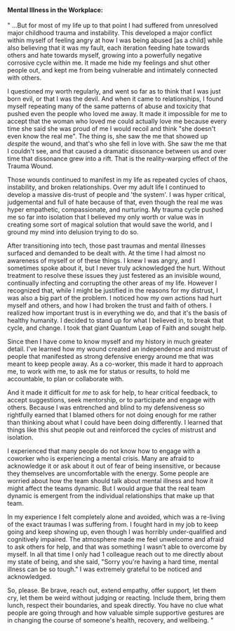 #### Mental Illness in the Workplace:

" ...But for most of my life up to that point I had suffered from unresolved major childhood trauma and instability. This developed a major conflict within myself of feeling angry at how I was being abused [as a child] while also believing that it was my fault, each iteration feeding hate towards others and hate towards myself, growing into a powerfully negative corrosive cycle within me. It made me hide my feelings and shut other people out, and kept me from being vulnerable and intimately connected with others.

I questioned my worth regularly, and went so far as to think that I was just born evil, or that I was the devil. And when it came to relationships, I found myself repeating many of the same patterns of abuse and toxicity that pushed even the people who loved me away. It made it impossible for me to accept that the woman who loved me could actually love me because every time she said she was proud of me I would recoil and think "she doesn't even know the real me". The thing is, she saw the me that showed up *despite* the wound, and that's who she fell in love with. She saw the me that I couldn't see, and that caused a dramatic dissonance between us and over time that dissonance grew into a rift. That is the reality-warping effect of the Trauma Wound. 

Those wounds continued to manifest in my life as repeated cycles of chaos, instability, and broken relationships. Over my adult life I continued to develop a massive dis-trust of people and 'the system'. I was hyper critical, judgemental and full of hate because of that, even though the real me was hyper empathetic, compassionate, and nurturing. My trauma cycle pushed me so far into isolation that I believed my only worth or value was in creating some sort of magical solution that would save the world, and I ground my mind into delusion trying to do so. 

After transitioning into tech, those past traumas and mental illnesses surfaced and demanded to be dealt with. At the time I had almost no awareness of myself or of these things. I knew I was angry, and I sometimes spoke about it, but I never truly acknowledged the hurt. Without treatment to resolve these issues they just festered as an invisible wound, continually infecting and corrupting the other areas of my life. However I recognized that, while I might be justified in the reasons for my distrust, I was also a big part of the problem. I noticed how my own actions had hurt myself and others, and how I had broken the trust and faith of others. I realized how important trust is in everything we do, and that it's the basis of healthy humanity. I decided to stand up for what I believed in, to break that cycle, and change. I took that giant Quantum Leap of Faith and sought help.

Since then I have come to know myself and my history in much greater detail. I've learned how my wound created an independence and mistrust of people that manifested as strong defensive energy around me that was meant to keep people away. As a co-worker, this made it hard to approach me, to work with me, to ask me for status or results, to hold me accountable, to plan or collaborate with. 

And it made it difficult for _me_ to ask for help, to hear critical feedback, to accept suggestions, seek mentorship, or to participate and engage with others. Because I was entrenched and blind to my defensiveness so rightfully earned that I blamed others for not doing enough for me rather than thinking about what I could have been doing differently. I learned that things like this shut people out and reinforced the cycles of mistrust and isolation.

I experienced that many people do not know how to engage with a coworker who is experiencing a mental crisis. Many are afraid to acknowledge it or ask about it out of fear of being insensitive, or because they themselves are uncomfortable with the energy. Some people are worried about how the team should talk about mental illness and how it might affect the teams dynamic. But I would argue that the real team dynamic is emergent from the individual relationships that make up that team. 

In my experience I felt completely alone and avoided, which was a re-living of the exact traumas I was suffering from. I fought hard in my job to keep going and keep showing up, even though I was horribly under-qualified and cognitively impaired. The atmosphere made me feel unwelcome and afraid to ask others for help, and that was  something I wasn't able to overcome by myself. In all that time I only had 1 colleague reach out to me directly about my state of being, and she said, "Sorry you're having a hard time, mental illness can be so tough." I was extremely grateful to be noticed and acknowledged. 

So, please. Be brave, reach out, extend empathy, offer support, let them cry, let them be weird without judging or reacting. Include them, bring them lunch, respect their boundaries, and speak directly. You have no clue what people are going through and how valuable simple supportive gestures are in changing the course of someone's health, recovery, and wellbeing. "
